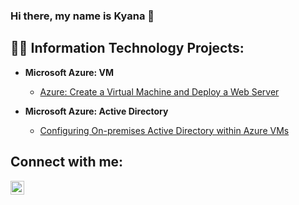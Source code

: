### Hi there, my name is Kyana 👋

<h2>👨‍💻 Information Technology Projects:</h2>

- <b>Microsoft Azure: VM</b>
  - [Azure: Create a Virtual Machine and Deploy a Web Server](https://github.com/kyanahenry/create-virtual-network)
    
- <b>Microsoft Azure: Active Directory</b>
  - [Configuring On-premises Active Directory within Azure VMs](https://github.com/joshmadakorcc/configure-ad)
    
<h2>Connect with me:</h2>

[<img align="left" alt="Josh | LinkedIn" width="22px" src="https://cdn.jsdelivr.net/npm/simple-icons@v3/icons/linkedin.svg" />][linkedin]

[linkedin]: https://www.linkedin.com/in/kyana-henry-276694253/

